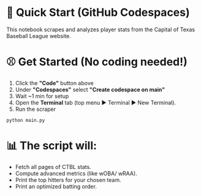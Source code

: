 # 🚀 Quick Start (GitHub Codespaces)
This notebook scrapes and analyzes player stats from the Capital of Texas Baseball League website.


# ⚾️ Get Started (No coding needed!)
1. Click the **"Code"** button above
2. Under **"Codespaces"** select **"Create codespace on main"**
3. Wait ~1 min for setup
4. Open the **Terminal** tab (top menu ▶️ Terminal ▶️ New Terminal).
5. Run the scraper
```
python main.py
```


# 📊 The script will:
- Fetch all pages of CTBL stats.
- Compute advanced metrics (like wOBA/ wRAA).
- Print the top hitters for your chosen team.
- Print an optimized batting order.
